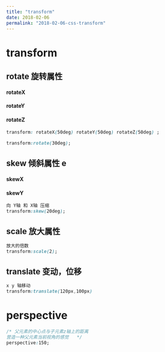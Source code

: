 ```yaml
---
title: "transform"
date: 2018-02-06
permalink: "2018-02-06-css-transform"
---
```



# transform

## rotate	旋转属性

#### rotateX

#### rotateY

#### rotateZ

```css
transform: rotateX(50deg) rotateY(50deg) rotateZ(50deg) ;
```

```css
transform:rotate(30deg);
```



## skew	倾斜属性 e

#### skewX

#### skewY

```css
向 Y轴 和 X轴 压缩
transform:skew(20deg);
```



## scale	放大属性

```css
放大的倍数
transform:scale(2);
```



## translate	变动，位移

```css
x y 轴移动
transform:translate(120px,100px)
```





# perspective

```css
/* 父元素的中心点与子元素z轴上的距离
营造一种父元素当前视角的感觉	 */
perspective:150;
```

